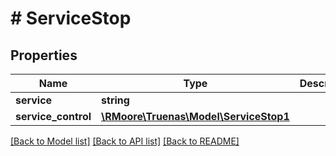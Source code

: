 # # ServiceStop

## Properties

Name | Type | Description | Notes
------------ | ------------- | ------------- | -------------
**service** | **string** |  | [optional]
**service_control** | [**\RMoore\Truenas\Model\ServiceStop1**](ServiceStop1.md) |  | [optional]

[[Back to Model list]](../../README.md#models) [[Back to API list]](../../README.md#endpoints) [[Back to README]](../../README.md)
